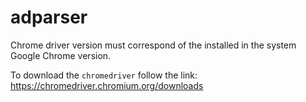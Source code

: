 # adparser

Chrome driver version must correspond of the installed
in the system Google Chrome version.

To download the `chromedriver` follow the link: https://chromedriver.chromium.org/downloads


